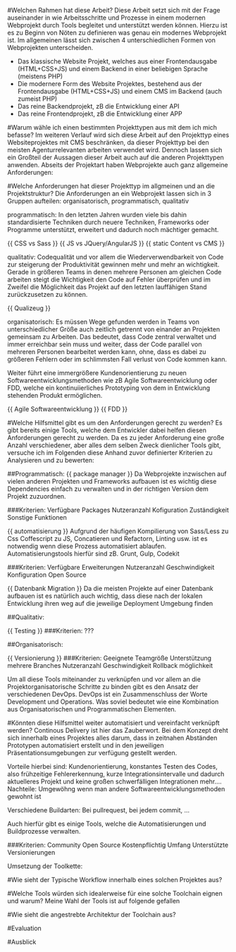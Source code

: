 #Welchen Rahmen hat diese Arbeit?
Diese Arbeit setzt sich mit der Frage auseinander in wie Arbeitsschritte und Prozesse in einem modernen Webprojekt durch Tools begleitet
und unterstützt werden können. Hierzu ist es zu Beginn von Nöten zu definieren was genau ein modernes Webprojekt ist.
Im allgemeinen lässt sich zwischen 4 unterschiedlichen Formen von Webprojekten unterscheiden.
- Das klassische Website Projekt, welches aus einer Frontendausgabe (HTML+CSS+JS) und einem Backend in einer beliebigen Sprache (meistens PHP)
- Die modernere Form des Website Projektes, bestehend aus der Frontendausgabe (HTML+CSS+JS) und einem CMS im Backend (auch zumeist PHP)
- Das reine Backendprojekt, zB die Entwicklung einer API
- Das reine Frontendprojekt, zB die Entwicklung einer APP

#Warum wähle ich einen bestimmten Projekttypen aus mit dem ich mich befasse?
Im weiteren Verlauf wird sich diese Arbeit auf den Projekttyp eines Websiteprojektes mit CMS beschränken, da dieser Projekttyp bei den meisten
Agenturrelevanten arbeiten verwendet wird. Dennoch lassen sich ein Großteil der Aussagen dieser Arbeit auch auf die anderen Projekttypen anwenden.
Abseits der Projektart haben Webprojekte auch ganz allgemeine Anforderungen:

#Welche Anforderungen hat dieser Projekttyp im allgmeinen und an die Projektstruktur?
Die Anforderungen an ein Webprojekt lassen sich in 3 Gruppen aufteilen: organisatorisch, programmatisch, qualitativ

programmatisch:
In den letzten Jahren wurden viele bis dahin standardisierte Techniken durch neuere Techniken, Frameworks oder Programme unterstützt, erweitert und dadurch noch
mächtiger gemacht.

{{ CSS vs Sass }}
{{ JS vs JQuery/AngularJS }}
{{ static Content vs CMS }}

qualitativ:
Codequalität und vor allem die Wiederverwendbarkeit von Code zur steigerung der Produktivität gewinnen mehr und mehr an wichtigkeit.
Gerade in größeren Teams in denen mehrere Personen am gleichen Code arbeiten steigt die Wichtigkeit den Code auf Fehler überprüfen und im Zweifel die Möglichkeit
das Projekt auf den letzten lauffähigen Stand zurückzusetzen zu können.

{{ Qualizeug }}

organisatorisch:
Es müssen Wege gefunden werden in Teams von unterschiedlicher Größe auch zeitlich getrennt von einander an Projekten gemeinsam zu Arbeiten.
Das bedeutet, dass Code zentral verwaltet und immer erreichbar sein muss und weiter, dass der Code parallel von mehreren Personen bearbeitet werden kann,
ohne, dass es dabei zu größeren Fehlern oder im schlimmsten Fall verlust von Code kommen kann.

Weiter führt eine immergrößere Kundenorientierung zu neuen Softwareentwicklungsmethoden wie zB Agile Softwareentwicklung oder FDD, welche ein kontinuiierliches
Prototyping von dem in Entwicklung stehenden Produkt ermöglichen.

{{ Agile Softwareentwicklung }}
{{ FDD }}

#Welche Hilfsmittel gibt es um den Anforderungen gerecht zu werden?
Es gibt bereits einige Tools, welche dem Entwickler dabei helfen diesen Anforderungen gerecht zu werden.
Da es zu jeder Anforderung eine große Anzahl verschiedener, aber alles dem selben Zweck dienlicher Tools gibt, versuche ich im Folgenden diese Anhand zuvor definierter
Kriterien zu Analysieren und zu bewerten:

##Programmatisch:
{{ package manager }}
Da Webprojekte inzwischen auf vielen anderen Projekten und Frameworks aufbauen ist es wichtig diese Dependencies einfach zu verwalten und in der richtigen Version dem Projekt
zuzuordnen.

###Kriterien:
Verfügbare Packages
Nutzeranzahl
Kofiguration
Zuständigkeit
Sonstige Funktionen

{{ automatisierung }}
Aufgrund der häufigen Kompilierung von Sass/Less zu Css Coffescript zu JS, Concatieren und Refactorn, Linting usw. ist es notwendig wenn diese Prozess automatisiert ablaufen.
Automatisierungstools hierfür sind zB. Grunt, Gulp, Codekit

###Kriterien:
Verfügbare Erweiterungen
Nutzeranzahl
Geschwindigkeit
Konfiguration
Open Source

{{ Datenbank Migration }}
Da die meisten Projekte auf einer Datenbank aufbauen ist es natürlich auch wichtig, dass diese nach der lokalen Entwicklung ihren weg auf die jeweilige Deployment Umgebung finden

##Qualitativ:

{{ Testing }}
###Kriterien:
???

##Organisatorisch:

{{ Versionierung }}
###Kriterien:
Geeignete Teamgröße
Unterstützung mehrere Branches
Nutzeranzahl
Geschwindigkeit
Rollback möglichkeit

Um all diese Tools miteinander zu verknüpfen und vor allem an die Projektorganisatorische Schritte zu binden gibt es den Ansatz der verschiedenen DevOps.
DevOps ist ein Zusammenschluss der Worte Development und Operations. Was soviel bedeutet wie eine Kombination aus Organisatorischen und Programmatischen Elementen.

#Könnten diese Hilfsmittel weiter automatisiert und vereinfacht verknüpft werden?
Continous Delivery ist hier das Zauberwort. Bei dem Konzept dreht sich innerhalb eines Projektes alles darum, dass in zeitnahen Abständen Prototypen automatisiert erstellt und
in den jeweiligen Präsentationsumgebungen zur verfügung gestellt werden.

Vorteile hierbei sind: Kundenorientierung, konstantes Testen des Codes, also frühzeitige Fehlererkennung, kurze Integrationsintervalle und dadurch aktuelleres Projekt und keine
großen schwerfälligen Integrationen mehr....
Nachteile: Umgewöhng wenn man andere Softwareentwicklungsmethoden gewohnt ist

Verschiedene Buildarten:
Bei pullrequest,
bei jedem commit,
...

Auch hierfür gibt es einige Tools, welche die Automatisierungen und Buildprozesse verwalten.

###Kriterien:
Community
Open Source
Kostenpflichtig
Umfang
Unterstützte Versionierungen

Umsetzung der Toolkette:

#Wie sieht der Typische Workflow innerhalb eines solchen Projektes aus?

#Welche Tools würden sich idealerweise für eine solche Toolchain eignen und warum?
Meine Wahl der Tools ist auf folgende gefallen

#Wie sieht die angestrebte Architektur der Toolchain aus?

#Evaluation

#Ausblick